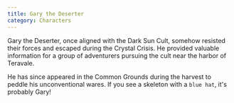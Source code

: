```yaml
---
title: Gary the Deserter
category: Characters
---
```


Gary the Deserter, once aligned with the Dark Sun Cult, somehow resisted their forces and escaped during the Crystal Crisis. He provided valuable information for a group of adventurers pursuing the cult near the harbor of Teravale.

He has since appeared in the Common Grounds during the harvest to peddle his unconventional wares. If you see a skeleton with a `blue hat`, it's probably Gary!
